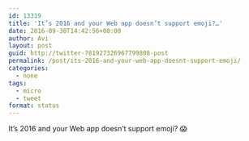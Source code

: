 ```yaml
---
id: 13319
title: 'It’s 2016 and your Web app doesn’t support emoji?…'
date: 2016-09-30T14:42:56+00:00
author: Avi
layout: post
guid: http://twitter-781927326967799808-post
permalink: /post/its-2016-and-your-web-app-doesnt-support-emoji/
categories:
  - none
tags:
  - micro
  - tweet
format: status
---
```

It’s 2016 and your Web app doesn’t support emoji? 😱
